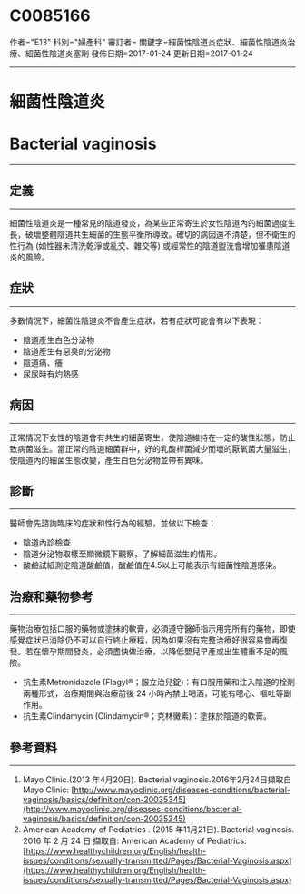 # C0085166
作者="E13"
科別="婦產科"
審訂者=
關鍵字=細菌性陰道炎症狀、細菌性陰道炎治療、細菌性陰道炎塞劑
發佈日期=2017-01-24
更新日期=2017-01-24

----------
# 細菌性陰道炎
# Bacterial vaginosis
----------
## 定義
----------

細菌性陰道炎是一種常見的陰道發炎，為某些正常寄生於女性陰道內的細菌過度生長，破壞整體陰道共生細菌的生態平衡所導致。確切的病因還不清楚，但不衛生的性行為 (如性器未清洗乾淨或亂交、雜交等) 或經常性的陰道盥洗會增加罹患陰道炎的風險。 

## 症狀
----------

多數情況下，細菌性陰道炎不會產生症狀，若有症狀可能會有以下表現：

- 陰道產生白色分泌物
- 陰道產生有惡臭的分泌物
- 陰道痛、癢
- 尿尿時有灼熱感
## 病因
----------

正常情況下女性的陰道會有共生的細菌寄生，使陰道維持在一定的酸性狀態，防止致病菌滋生。當正常的陰道細菌群中，好的乳酸桿菌減少而壞的厭氧菌大量滋生，使陰道內的細菌生態改變，產生白色分泌物並帶有異味。 

## 診斷
----------

醫師會先諮詢臨床的症狀和性行為的經驗，並做以下檢查：

- 陰道內診檢查
- 陰道分泌物取樣至顯微鏡下觀察，了解細菌滋生的情形。
- 酸鹼試紙測定陰道酸鹼值，酸鹼值在4.5以上可能表示有細菌性陰道感染。 
## 治療和藥物參考
----------

藥物治療包括口服的藥物或塗抹的軟膏，必須遵守醫師指示用完所有的藥物，即使感覺症狀已消除仍不可以自行終止療程，因為如果沒有完整治療好很容易會再復發。若在懷孕期間發炎，必須盡快做治療，以降低嬰兒早產或出生體重不足的風險。

- 抗生素Metronidazole (Flagyl®；服立治兒錠)：有口服用藥和注入陰道的栓劑兩種形式，治療期間與治療前後 24 小時內禁止喝酒，可能有噁心、嘔吐等副作用。
- 抗生素Clindamycin (Clindamycin®；克林黴素)：塗抹於陰道的軟膏。 
## 參考資料
----------
1. Mayo Clinic.(2013 年4月20日). Bacterial vaginosis.2016年2月24日擷取自Mayo Clinic: 
  [http://www.mayoclinic.org/diseases-conditions/bacterial-vaginosis/basics/definition/con-20035345](http://www.mayoclinic.org/diseases-conditions/bacterial-vaginosis/basics/definition/con-20035345)
2. American Academy of Pediatrics . (2015 年11月21日). Bacterial vaginosis. 2016 年 2 月 24 日 擷取自: American Academy of Pediatrics: 
  [https://www.healthychildren.org/English/health-issues/conditions/sexually-transmitted/Pages/Bacterial-Vaginosis.aspx](https://www.healthychildren.org/English/health-issues/conditions/sexually-transmitted/Pages/Bacterial-Vaginosis.aspx)

